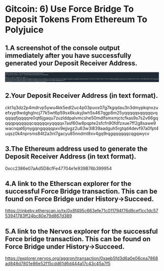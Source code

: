 # Gitcoin: 6) Use Force Bridge To Deposit Tokens From Ethereum To Polyjuice

## 1.A screenshot of the console output immediately after you have successfully generated your Deposit Receiver Address.

![1.png](1.png)

## 2.Your Deposit Receiver Address (in text format).

ckt1q3dz2p4mdrvp5ywu4kk5edl2uc4p03puvx07g7kgqdau3n3dmypkqnxzuefxyp9wdghglncj77k5wt6p59sx6kukyjlwh5s467qgp8m25yqqqqqsqqqqqvqqqqqfjqqqqre0qt6jgaqu7zuzlddpalvmcshe50mdlfsmxmjctcfkas9s7s2v66gqqqqpqqqqqqcqqqqqxyqqqqx7asf60w8pqpte2sfcfn90fdfzxue7ff2g8sawe9wacnqat6jmygqngqqqqpxv9ejjvgz2u63w3l839aadguh5rgtqd4devf97a0fpt4uqsz0k4nprsms84t2a3nl7gacyu85nndmt8xv4gq9rqgqqqqqqcqgqwycv

## 3.The Ethereum address used to generate the Deposit Receiver Address (in text format).

0xcc2386e07aAd5D8cfFe47704e1e939B76b399954

## 4.A link to the Etherscan explorer for the successful Force Bridge transaction. This can be found on Force Bridge under History→Succeed.

https://rinkeby.etherscan.io/tx/0x8f495c663efe71c011794f76d9cef1cc1dc5753941783ff24bc80e79d867d389

## 5.A link to the Nervos explorer for the successful Force bridge transaction. This can be found on Force Bridge under History→Succeed.

https://explorer.nervos.org/aggron/transaction/0xaeb5fd3d6a0e06cea7868ad848d7801e86e52f15cdd61d6d444a17c43c45a7f5
